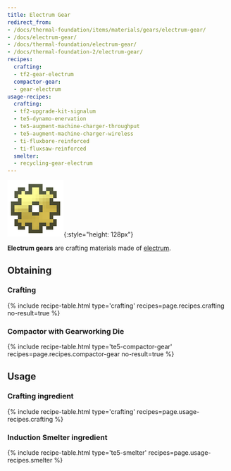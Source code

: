 ```yaml
---
title: Electrum Gear
redirect_from:
- /docs/thermal-foundation/items/materials/gears/electrum-gear/
- /docs/electrum-gear/
- /docs/thermal-foundation/electrum-gear/
- /docs/thermal-foundation-2/electrum-gear/
recipes:
  crafting:
  - tf2-gear-electrum
  compactor-gear:
  - gear-electrum
usage-recipes:
  crafting:
  - tf2-upgrade-kit-signalum
  - te5-dynamo-enervation
  - te5-augment-machine-charger-throughput
  - te5-augment-machine-charger-wireless
  - ti-fluxbore-reinforced
  - ti-fluxsaw-reinforced
  smelter:
  - recycling-gear-electrum
---
```


![Electrum gear](/assets/images/thermal-foundation-2/gear-electrum.png){:style="height: 128px"}


**Electrum gears** are crafting materials made of
[electrum](/docs/1.12/thermal-foundation-2/electrum-ingot/).


Obtaining
---------

### Crafting
{% include recipe-table.html type='crafting' recipes=page.recipes.crafting no-result=true %}

### Compactor with Gearworking Die
{% include recipe-table.html type='te5-compactor-gear' recipes=page.recipes.compactor-gear no-result=true %}


Usage
-----

### Crafting ingredient
{% include recipe-table.html type='crafting' recipes=page.usage-recipes.crafting %}

### Induction Smelter ingredient
{% include recipe-table.html type='te5-smelter' recipes=page.usage-recipes.smelter %}
